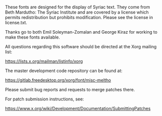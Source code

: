 These fonts are designed for the display of Syriac text.  They come from
Beth Mardutho: The Syriac Institute and are covered by a license which
permits redistribution but prohibits modification.  Please see the license
in license.txt.

Thanks go to both Emil Soleyman-Zomalan and George Kiraz for working to make
these fonts available.

All questions regarding this software should be directed at the
Xorg mailing list:

  https://lists.x.org/mailman/listinfo/xorg

The master development code repository can be found at:

  https://gitlab.freedesktop.org/xorg/font/misc-meltho

Please submit bug reports and requests to merge patches there.

For patch submission instructions, see:

  https://www.x.org/wiki/Development/Documentation/SubmittingPatches

